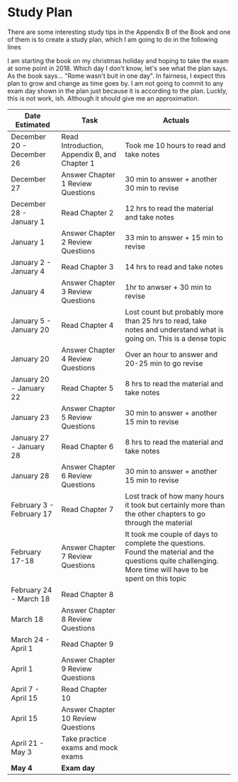 # Study Plan
There are some interesting study tips in the Appendix B of the Book and one of them is to create a study plan, which I am going to do in the following lines 

I am starting the book on my christmas holiday and hoping to take the exam at some point in 2018. Which day I don't know, let's see what the plan says. As the book says... "Rome wasn't buit in one day". In fairness, I expect this plan to grow and change as time goes by. I am not going to commit to any exam day shown in the plan just because it is according to the plan. Luckly, this is not work, ish. Although it should give me an approximation.

Date Estimated      |                       Task                                         | Actuals
--------------------|--------------------------------------------------------------------|--------
December 20 - December 26 | Read Introduction, Appendix B, and Chapter 1    | Took me 10 hours to read and take notes
December 27               | Answer Chapter 1 Review Questions               | 30 min to answer + another 30 min to revise
December 28 - January 1   | Read Chapter 2                                  | 12 hrs to read the material and take notes
January 1                 | Answer Chapter 2 Review Questions               | 33 min to answer + 15 min to revise
January 2 - January 4     | Read Chapter 3                                  | 14 hrs to read and take notes 
January 4                 | Answer Chapter 3 Review Questions               | 1hr to anwser + 30 min to revise
January 5 - January 20    | Read Chapter 4                                  | Lost count but probably more than 25 hrs to read, take notes and understand what is going on. This is a dense topic
January 20                | Answer Chapter 4 Review Questions               | Over an hour to answer and 20-25 min to go revise
January 20 - January 22   | Read Chapter 5                                  | 8 hrs to read the material and take notes 
January 23                | Answer Chapter 5 Review Questions               | 30 min to answer + another 15 min to revise 
January 27 - January 28   | Read Chapter 6                                  | 8 hrs to read the material and take notes
January 28                | Answer Chapter 6 Review Questions               | 30 min to answer + another 15 min to revise
February 3 - February 17  | Read Chapter 7                                  | Lost track of how many hours it took but certainly more than the other chapters to go through the material
February 17-18            | Answer Chapter 7 Review Questions               | It took me couple of days to complete the questions. Found the material and the questions quite challenging. More time will have to be spent on this topic
February 24 - March 18    | Read Chapter 8                                  |
March 18                  | Answer Chapter 8 Review Questions               |
March 24 - April 1        | Read Chapter 9                                  |
April 1                   | Answer Chapter 9 Review Questions               |
April 7 - April 15        | Read Chapter 10                                 |
April 15                  | Answer Chapter 10 Review Questions              |
April 21 - May 3          | Take practice exams and mock exams              |
**May 4**                 | **Exam day**
